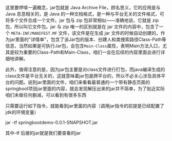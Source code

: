 这里要啰嗦一遍概念，jar包就是 Java Archive File，顾名思义，它的应用是与 Java 息息相关的，是 Java 的一种文档格式，是一种与平台无关的文件格式，可将多个文件合成一个文件。jar 包与 zip 包非常相似——准确地说，它就是 zip 包，所以叫它文件包。jar 与 zip 唯一的区别就是在 jar 文件的内容中，包含了一个 `META-INF/MANIFEST.MF` 文件，该文件是在生成 jar 文件的时候自动创建的，作为jar里面的"详情单"，包含了该Jar包的版本、创建人和类搜索路径Class-Path等信息，当然如果是可执行Jar包，会包含`Main-Class`属性，表明Main方法入口，尤其是较为重要的Class-Path和Main-Class，咱们一会在后续的内容里面会进行详细地讲解。

​	此外，值得注意的是，因为jar包主要是对class文件进行打包，而java编译生成的class文件是平台无关的，这就意味着jar包是跨平台的，所以不必关心涉及具体平台的问题。说到jar里面的文件，咱们来看看最普通的一个带有静态页面的springboot项目jar里面的内容，就会发现解压出来的jar并不简单，为了贴近实际咱们未做任何删减，可以看到有很多东西

​	只需要运行如下指令，就能看到jar里面的内容（调用jar指令的前提是已经配置了jdk的环境变量）

jar -tf springbootdemo-0.0.1-SNAPSHOT.jar

其中-tf 后接的jar就是我们要查看的jar